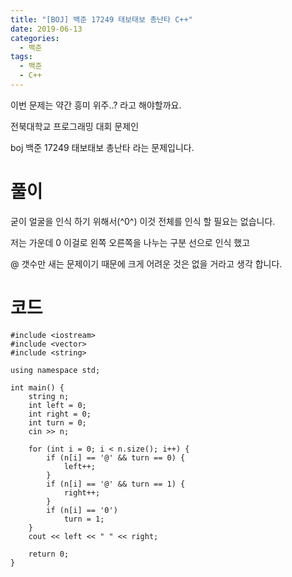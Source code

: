 ```yaml
---
title: "[BOJ] 백준 17249 태보태보 총난타 C++"
date: 2019-06-13
categories: 
  - 백준
tags: 
  - 백준
  - C++
---
```

이번 문제는 약간 흥미 위주..? 라고 해야할까요. 

전북대학교 프로그래밍 대회 문제인

boj 백준 17249 태보태보 총난타 라는 문제입니다.

# 풀이 

굳이 얼굴을 인식 하기 위해서(^0^) 이것 전체를 인식 할 필요는 없습니다.

저는 가운데 0 이걸로 왼쪽 오른쪽을 나누는 구분 선으로 인식 했고

@ 갯수만 새는 문제이기 때문에 크게 어려운 것은 없을 거라고 생각 합니다.


# 코드
```
#include <iostream>
#include <vector>
#include <string>

using namespace std;

int main() {
	string n;
	int left = 0;
	int right = 0;
	int turn = 0;
	cin >> n;

	for (int i = 0; i < n.size(); i++) {
		if (n[i] == '@' && turn == 0) {
			left++;
		}
		if (n[i] == '@' && turn == 1) {
			right++;
		}
		if (n[i] == '0')
			turn = 1;
	}
	cout << left << " " << right;

	return 0;
}
```

